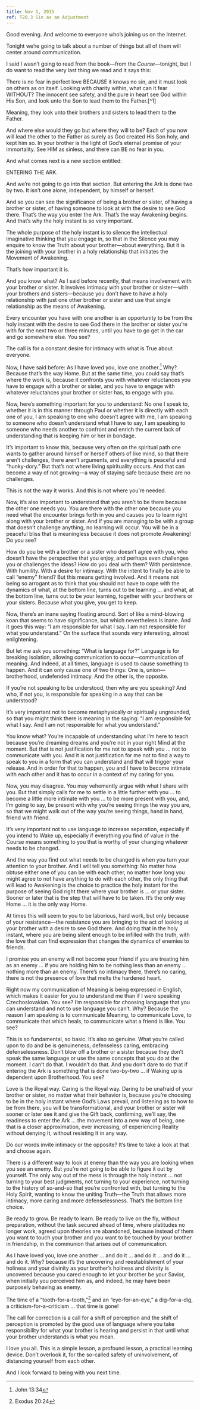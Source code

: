 ```yaml
---
title: Nov 1, 2015
ref: T20.3 Sin as an Adjustment
---
```


Good evening. And welcome to everyone who’s joining us on the Internet.

Tonight we’re going to talk about a number of things but all of them will
center around communication.

I said I wasn’t going to read from the book—from the *Course*—tonight, but I do
want to read the very last thing we read and it says this:

<div class="well book">
There is no fear in perfect love BECAUSE it knows no sin, and it must look on
others as on itself. Looking with charity within, what can it fear WITHOUT?
The innocent see safety, and the pure in heart see God within His Son, and look
unto the Son to lead them to the Father.[^1]
</div> 

Meaning, they look unto their brothers and sisters to lead them to the Father.

<div class="well book">
And where else would they go but where they will to be? Each of you now will
lead the other to the Father as surely as God created His Son holy, and kept
him so. In your brother is the light of God’s eternal promise of your
immortality. See HIM as sinless, and there can BE no fear in you.
</div> 

And what comes next is a new section entitled:

<div class="well book">
ENTERING THE ARK.
</div> 

And we’re not going to go into that section. But entering the Ark is done two
by two. It isn’t one alone, independent, by himself or herself.

And so you can see the significance of being a brother or sister, of having
a brother or sister, of having someone to look at with the desire to see God
there. That’s the way you enter the Ark. That’s the way Awakening begins.
And that’s why the holy instant is so very important.

The whole purpose of the holy instant is to silence the intellectual
imaginative thinking that you engage in, so that in the Silence you may enquire
to know the Truth about your brother—about everything. But it is the joining
with your brother in a holy relationship that initiates the Movement of
Awakening.

That’s how important it is.

And you know what? As I said before recently, that means involvement with your
brother or sister. It involves intimacy with your brother or sister—with your
brothers and sisters—because you don’t have to have a holy relationship with
just one other brother or sister and use that single relationship as the means
of Awakening.

Every encounter you have with one another is an opportunity to be from the holy
instant with the desire to see God there in the brother or sister you’re with
for the next two or three minutes, until you have to go get in the car and go
 somewhere else.  You see?

The call is for a constant desire for intimacy with what is True about
everyone.

Now, I have said before: As I have loved you, love one another.[^2] Why?
Because that’s the way Home. But at the same time, you could say that’s where
the work is, because it confronts you with whatever reluctances you have to
engage with a brother or sister, and you have to engage with whatever
reluctances your brother or sister has, to engage with you.

Now, here’s something important for you to understand: No one I speak to,
whether it is in this manner through Paul or whether it is directly with each
one of you, I am speaking to one who doesn’t agree with me, I am speaking to
someone who doesn’t understand what I have to say, I am speaking to someone who
needs another to confront and enrich the current lack of understanding that is
keeping him or her in bondage.

It’s important to know this, because very often on the spiritual path one wants
to gather around himself or herself others of like mind, so that there aren’t
challenges, there aren’t arguments, and everything is peaceful and
“hunky-dory.” But that’s not where living spirituality occurs. And that can
become a way of not growing—a way of staying safe because there are no
challenges.

This is not the way it works. And this is not where you’re needed.

Now, it’s also important to understand that you aren’t to be there because the
other one needs you. You are there with the other one because you need what
the encounter brings forth in you and causes you to learn right along with your
brother or sister. And if you are managing to be with a group that doesn’t
challenge anything, no learning will occur. You will be in a peaceful bliss
that is meaningless because it does not promote Awakening! Do you see?

How do you be with a brother or a sister who doesn’t agree with you, who
doesn’t have the perspective that you enjoy, and perhaps even challenges you or
challenges the ideas? How do you deal with them? With persistence. With
humility. With a desire for intimacy. With the intent to finally be able to
call “enemy” friend? But this means getting involved. And it means not being
so arrogant as to think that you should not have to cope with the dynamics of
what, at the bottom line, turns out to be learning &hellip; and what, at the
bottom line, turns out to be your learning, together with your brothers or your
sisters. Because what you give, you get to keep.

Now, there’s an inane saying floating around. Sort of like a mind-blowing koan
that seems to have significance, but which nevertheless is inane. And it goes
this way: “I am responsible for what I say. I am not responsible for what you
understand.” On the surface that sounds very interesting, almost enlightening.

But let me ask you something: “What is language for?” Language is for
breaking isolation, allowing communication to occur—communication of meaning.
And indeed, at all times, language is used to cause something to happen. And
it can only cause one of two things: One is, union—brotherhood, undefended
intimacy. And the other is, the opposite.

If you’re not speaking to be understood, then why are you speaking? And who,
if not you, is responsible for speaking in a way that can be understood?

It’s very important not to become metaphysically or spiritually ungrounded, so
that you might think there is meaning in the saying: “I am responsible for what
I say. And I am not responsible for what you understand.”

You know what? You’re incapable of understanding what I’m here to teach
because you’re dreaming dreams and you’re not in your right Mind at the moment.
But that is not justification for me not to speak with you &hellip; not to
communicate with you. And it is not justification for me not to find a way to
speak to you in a form that you can understand and that will trigger your
release. And in order for that to happen, you and I have to become intimate
with each other and it has to occur in a context of my caring for you.

Now, you may disagree. You may vehemently argue with what I share with you.
But that simply calls for me to settle in a little further with you &hellip; to
become a little more intimate with you &hellip; to be more present with you, and,
I’m going to say, be present with why you’re seeing things the way you are, so
that we might walk out of the way you’re seeing things, hand in hand, friend
with friend.

It’s very important not to use language to increase separation, especially if
you intend to Wake up, especially if everything you find of value in the Course
means something to you that is worthy of your changing whatever needs to be
changed.

And the way you find out what needs to be changed is when you turn your
attention to your brother. And I will tell you something: No matter how
obtuse either one of you can be with each other, no matter how long you might
agree to not have anything to do with each other, the only thing that will lead
to Awakening is the choice to practice the holy instant for the purpose of
seeing God right there where your brother is &hellip; or your sister. Sooner or
later that is the step that will have to be taken. It’s the only way Home
&hellip; it is the only way Home.

At times this will seem to you to be laborious, hard work, but only because of
your resistance—the resistance you are bringing to the act of looking at your
brother with a desire to see God there. And doing that in the holy instant,
where you are being silent enough to be infilled with the truth, with the love
that can find expression that changes the dynamics of enemies to friends.

I promise you an enemy will not become your friend if you are treating him as
an enemy &hellip; if you are holding him to be nothing less than an enemy
&hellip; nothing more than an enemy. There’s no intimacy there, there’s no
caring, there is not the presence of love that melts the hardened heart.

Right now my communication of Meaning is being expressed in English, which
makes it easier for you to understand me than if I were speaking
Czechoslovakian. You see? I’m responsible for choosing language that you can
understand and not to use language you can’t. Why? Because the reason I am
speaking is to communicate Meaning, to communicate Love, to communicate that
which heals, to communicate what a friend is like. You see?

This is so fundamental, so basic. It’s also so genuine. What you’re called
upon to do and be is genuineness, defenseless caring, embracing
defenselessness. Don’t blow off a brother or a sister because they don’t speak
the same language or use the same concepts that you do at the moment. I can’t
do that. I wouldn’t do that. And you don’t dare to do that if entering the
Ark is something that is done two-by-two &hellip; if Waking up is dependent
upon Brotherhood. You see?

Love is the Royal way. Caring is the Royal way. Daring to be unafraid of your
brother or sister, no matter what their behavior is, because you’re choosing to
be in the holy instant where God’s Laws prevail, and listening as to how to be
from there, you will be transformational, and your brother or sister will
sooner or later see it and give the Gift back, confirming, we’ll say, the
readiness to enter the Ark &hellip; the movement into a new way of being, one that
is a closer approximation, ever increasing, of experiencing Reality without
denying It, without resisting It in any way.

Do our words invite intimacy or the opposite? It’s time to take a look at that
and choose again.

There is a different way to look at enemy than the way you are looking when you
see an enemy. But you’re not going to be able to figure it out by yourself.
The only way out of the mess is through the holy instant &hellip; not turning to
your best judgments, not turning to your experience, not turning to the history
of so-and-so that you’re confronted with, but turning to the Holy Spirit,
wanting to know the uniting Truth—the Truth that allows more intimacy, more
caring and more defenselessness. That’s the bottom line choice.

Be ready to grow. Be ready to learn. Be ready to live on the fly, without
preparation, without the task secured ahead of time, where platitudes no longer
work, agreed upon theories are abandoned, because instead of them you want to
touch your brother and you want to be touched by your brother in friendship, in
the communion that arises out of communication.

As I have loved you, love one another &hellip; and do it &hellip; and do it &hellip; and
do it &hellip; and do it. Why? because it’s the uncovering and reestablishment of
your holiness and your divinity as your brother’s holiness and divinity is
uncovered because you cared enough to let your brother be your Savior, when
initially you perceived him as, and indeed, he may have been purposely
behaving as enemy.

The time of a “tooth-for-a-tooth,”[^3] and an “eye-for-an-eye,” a dig-for-a-dig,
a criticism-for-a-criticism &hellip; that time is gone!

The call for correction is a call for a shift of perception and the shift of
perception is promoted by the good use of language where you take
responsibility for what your brother is hearing and persist in that until what
your brother understands is what you mean.

I love you all. This is a simple lesson, a profound lesson, a practical
learning device. Don’t overlook it, for the so-called safety of uninvolvement,
of distancing yourself from each other.

And I look forward to being with you next time.


[^1]: Chapter 20 – Section: SIN AS AN ADJUSTMENT, Sparkly Book p485, JCIM p202, CIMS p408,
First Edition p399(?), Second Edition p431
[^2]: John 13:34 
[^3]: Exodus 20:24

